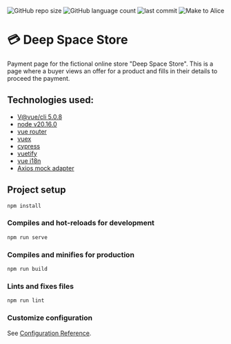 ![GitHub repo size](https://img.shields.io/github/repo-size/Ana-Alice-Honorio/deep-space-store?style=for-the-badge)
![GitHub language count](https://img.shields.io/github/languages/count/Ana-Alice-Honorio/deep-space-store?style=for-the-badge)
![last commit](https://img.shields.io/github/last-commit/Ana-Alice-Honorio/deep-space-store?style=for-the-badge")
![Make to Alice](https://img.shields.io/badge/make-to%20Alice-D818A5")

# 💳 Deep Space Store

Payment page for the fictional online store "Deep Space Store". This is
a page where a buyer views an offer for a product and fills in their details to proceed
the payment.

## Technologies used:
  - [V@vue/cli 5.0.8](https://cli.vuejs.org/)
  - [node v20.16.0](https://nodejs.org/pt)
  - [vue router](https://router.vuejs.org/)
  - [vuex](https://vuex.vuejs.org/)
  - [cypress](https://www.cypress.io/)
  - [vuetify](https://vuetifyjs.com/en/)
  - [vue i18n](https://vue-i18n.intlify.dev/)
  - [Axios mock adapter](https://www.npmjs.com/package/axios-mock-adapter)

## Project setup
```
npm install
```

### Compiles and hot-reloads for development
```
npm run serve
```

### Compiles and minifies for production
```
npm run build
```

### Lints and fixes files
```
npm run lint
```

### Customize configuration
See [Configuration Reference](https://cli.vuejs.org/config/).
